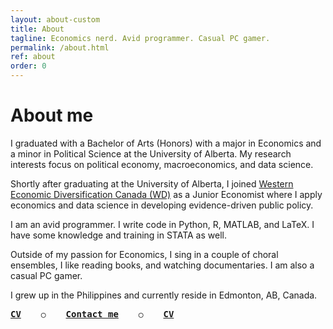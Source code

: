 ```yaml
---
layout: about-custom
title: About
tagline: Economics nerd. Avid programmer. Casual PC gamer.
permalink: /about.html
ref: about
order: 0
---
```

# About me
I graduated with a Bachelor of Arts (Honors) with a major in Economics and a minor in Political Science at the University of Alberta. My research interests focus on political economy, macroeconomics, and data science. 

Shortly after graduating at the University of Alberta, I joined [Western Economic Diversification Canada (WD)](https://www.wd-deo.gc.ca/eng/home.asp) as a Junior Economist where 
I apply economics and data science in developing evidence-driven public policy. 

I am an avid programmer. I write code in Python, R, MATLAB, and LaTeX. I have some knowledge and training in STATA as well. 

Outside of my passion for Economics, I sing in a couple of choral ensembles, I like reading books, and watching documentaries. I am also a casual PC gamer.

I grew up in the Philippines and currently reside in Edmonton, AB, Canada.

<pre><a style="font-weight:bold" href="LJ-Valencia-CV.pdf">CV</a> <font size="3">   ○   </font> <a style="font-weight:bold" href="mailto:lebjenri@ualberta.ca">Contact me</a> <font size="3">   ○   </font> <a style="font-weight:bold" href="https://github.com/lj-valencia">CV</a></pre>

<!-- [**CV**](LJ-Valencia-CV.pdf) <font size="3">   ○   </font> [**Contact me**](mailto:lebjenri@ualberta.ca) <font size="3">   ○   </font> [**Github**](https://github.com/lj-valencia) -->
